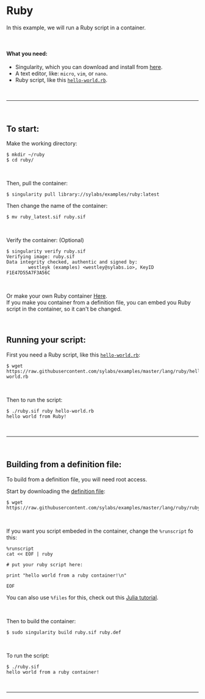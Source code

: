 # Ruby

In this example, we will run a Ruby script in a container.

<br>

#### What you need:
 - Singularity, which you can download and install from [here](https://github.com/sylabs/singularity).
 - A text editor, like: `micro`, `vim`, or `nano`.
 - Ruby script, like this [`hello-world.rb`](https://raw.githubusercontent.com/sylabs/examples/master/lang/ruby/ruby.def).

<br>

____

<br>


## To start:

Make the working directory:

```
$ mkdir ~/ruby
$ cd ruby/
```

<br>

Then, pull the container:

```
$ singularity pull library://sylabs/examples/ruby:latest
```

Then change the name of the container:

```
$ mv ruby_latest.sif ruby.sif
```

<br>

Verify the container: (Optional)

```
$ singularity verify ruby.sif 
Verifying image: ruby.sif
Data integrity checked, authentic and signed by:
        westleyk (examples) <westley@sylabs.io>, KeyID F1E47D55A7F3A56C
```

<br>

Or make your own Ruby container [Here](#building-from-a-definition-file).<br>
If you make you container from a definition file, you can embed you Ruby script in the container, so it can't be changed.

<br>

## Running your script:


First you need a Ruby script, like this [`hello-world.rb`](https://raw.githubusercontent.com/sylabs/examples/master/lang/ruby/ruby.def):

```
$ wget https://raw.githubusercontent.com/sylabs/examples/master/lang/ruby/hello-world.rb
```

<br>

Then to run the script:

```
$ ./ruby.sif ruby hello-world.rb
hello world from Ruby!
```

<br>

____


<br>

## Building from a definition file:


To build from a definition file, you will need root access.

Start by downloading the [definition file](https://raw.githubusercontent.com/sylabs/examples/master/lang/ruby/ruby.def):

```
$ wget https://raw.githubusercontent.com/sylabs/examples/master/lang/ruby/ruby.def
```

<br>

If you want you script embeded in the container, change the `%runscript` fo this:

```
%runscript
cat << EOF | ruby

# put your ruby script here:

print "hello world from a ruby container!\n"

EOF
```

You can also use `%files` for this, check out this [Julia tutorial](https://github.com/sylabs/examples/tree/master/lang/julia#embed-the-script-into-your-container).

<br>

Then to build the container:

```
$ sudo singularity build ruby.sif ruby.def
```

<br>

To run the script:

```
$ ./ruby.sif
hello world from a ruby container!
```


<br>

____

<br>

